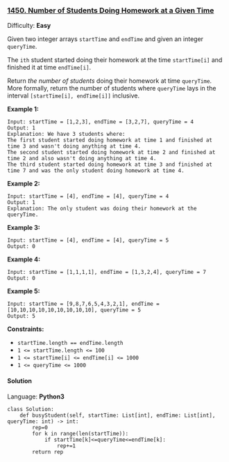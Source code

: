 ### [1450\. Number of Students Doing Homework at a Given Time](https://leetcode.com/problems/number-of-students-doing-homework-at-a-given-time/)

Difficulty: **Easy**


Given two integer arrays `startTime` and `endTime` and given an integer `queryTime`.

The `ith` student started doing their homework at the time `startTime[i]` and finished it at time `endTime[i]`.

Return _the number of students_ doing their homework at time `queryTime`. More formally, return the number of students where `queryTime` lays in the interval `[startTime[i], endTime[i]]` inclusive.

**Example 1:**

```
Input: startTime = [1,2,3], endTime = [3,2,7], queryTime = 4
Output: 1
Explanation: We have 3 students where:
The first student started doing homework at time 1 and finished at time 3 and wasn't doing anything at time 4.
The second student started doing homework at time 2 and finished at time 2 and also wasn't doing anything at time 4.
The third student started doing homework at time 3 and finished at time 7 and was the only student doing homework at time 4.
```

**Example 2:**

```
Input: startTime = [4], endTime = [4], queryTime = 4
Output: 1
Explanation: The only student was doing their homework at the queryTime.
```

**Example 3:**

```
Input: startTime = [4], endTime = [4], queryTime = 5
Output: 0
```

**Example 4:**

```
Input: startTime = [1,1,1,1], endTime = [1,3,2,4], queryTime = 7
Output: 0
```

**Example 5:**

```
Input: startTime = [9,8,7,6,5,4,3,2,1], endTime = [10,10,10,10,10,10,10,10,10], queryTime = 5
Output: 5
```

**Constraints:**

*   `startTime.length == endTime.length`
*   `1 <= startTime.length <= 100`
*   `1 <= startTime[i] <= endTime[i] <= 1000`
*   `1 <= queryTime <= 1000`


#### Solution

Language: **Python3**

```python3
class Solution:
    def busyStudent(self, startTime: List[int], endTime: List[int], queryTime: int) -> int:
        rep=0
        for k in range(len(startTime)):
            if startTime[k]<=queryTime<=endTime[k]:
                rep+=1
        return rep
```
